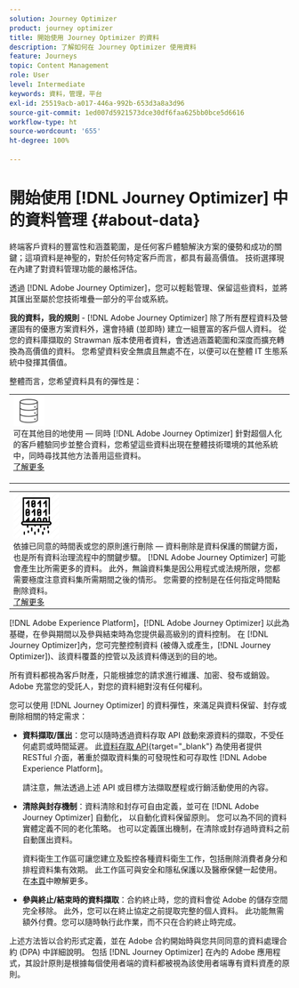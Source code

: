```yaml
---
solution: Journey Optimizer
product: journey optimizer
title: 開始使用 Journey Optimizer 的資料
description: 了解如何在 Journey Optimizer 使用資料
feature: Journeys
topic: Content Management
role: User
level: Intermediate
keywords: 資料，管理，平台
exl-id: 25519acb-a017-446a-992b-653d3a8a3d96
source-git-commit: 1ed007d5921573dce30df6faa625bb0bce5d6616
workflow-type: ht
source-wordcount: '655'
ht-degree: 100%

---
```


# 開始使用 [!DNL Journey Optimizer] 中的資料管理  {#about-data}

終端客戶資料的豐富性和涵蓋範圍，是任何客戶體驗解決方案的優勢和成功的關鍵；這項資料是神聖的，對於任何特定客戶而言，都具有最高價值。 技術選擇現在內建了對資料管理功能的嚴格評估。

透過 [!DNL Adobe Journey Optimizer]，您可以輕鬆管理、保留這些資料，並將其匯出至屬於您技術堆疊一部分的平台或系統。 

**我的資料，我的規則** - [!DNL Adobe Journey Optimizer] 除了所有歷程資料及營運固有的優惠方案資料外，還會持續 (並即時) 建立一組豐富的客戶個人資料。 從您的資料庫擷取的 Strawman 版本使用者資料，會透過涵蓋範圍和深度而擴充轉換為高價值的資料。 您希望資料安全無虞且無處不在，以便可以在整體 IT 生態系統中發揮其價值。

整體而言，您希望資料具有的彈性是：


<table style="table-layout:fixed">
<tr style="border: 0;">
  <td>
    <div><img alt="目的地" src="assets/do-not-localize/dest.png" /> 
    <br>可在其他目的地使用 — 同時 [!DNL Adobe Journey Optimizer] 針對超個人化的客戶體驗同步並整合資料，您希望這些資料出現在整體技術環境的其他系統中，同時尋找其他方法善用這些資料。
    <div>
     <a href="../start/ajo-integrations.md">了解更多</a></div>
    </div>
    <br>
  </td>
</tr>
</table>

<!--td>
    <div><img alt="retention" src="assets/do-not-localize/retention.png" />  
    <br>Retained for a stipulated duration – Industry or regional regulations (such as GDPR or CCPA) or internal data governance policies stipulate how long or how short a duration, data needs to be maintained or archived in Adobe Experience Platform Data Lake. <a href="../privacy/get-started-privacy.md">Learn more</a></div>
  </td>
</tr>
<tr style="border: 0;"-->
<table style="table-layout:fixed">
<tr style="border: 0;">
  <td>
    <div><img alt="原則" src="assets/do-not-localize/policy.png" /> 
    <br>依據已同意的時間表或您的原則進行刪除 — 資料刪除是資料保護的關鍵方面，也是所有資料治理流程中的關鍵步驟。 [!DNL Adobe Journey Optimizer] 可能會產生比所需更多的資料。 此外，無論資料集是因公用程式或法規所限，您都需要極度注意資料集所需期間之後的情形。 您需要的控制是在任何指定時間點刪除資料。 
    </div>
      <div>
     <a href="../privacy/data-hygiene.md">了解更多</a></div>
    </div>
  </td>
</tr>
</table>

[!DNL Adobe Experience Platform]，[!DNL Adobe Journey Optimizer] 以此為基礎，在參與期間以及參與結束時為您提供最高級別的資料控制。 在 [!DNL Journey Optimizer]內，您可完整控制資料 (被傳入或產生，[!DNL Journey Optimizer])、該資料覆蓋的控管以及該資料傳送到的目的地。

所有資料都視為客戶財產，只能根據您的請求進行維護、加密、發布或銷毀。 Adobe 充當您的受託人，對您的資料絕對沒有任何權利。

您可以使用 [!DNL Journey Optimizer] 的資料彈性，來滿足與資料保留、封存或刪除相關的特定需求：

* **資料擷取/匯出**：您可以隨時透過資料存取 API 啟動來源資料的擷取，不受任何處罰或時間延遲。 此[資料存取 API](https://experienceleague.adobe.com/zh-hant/docs/experience-platform/data-access/api){target="_blank"} 為使用者提供 RESTful 介面，著重於擷取資料集的可發現性和可存取性 [!DNL Adobe Experience Platform]。<!--In the future (on roadmap), you can use file-based destinations to export and migrate log data from Adobe Journey Optimizer. -->

  請注意，無法透過上述 API 或目標方法擷取歷程或行銷活動使用的內容。

<!--
* **Profile Service Data Retention**: For Behavioral and Time series data appended to any Profile, you may choose to use Journey Optimizer’s default setting of retaining this data for up to 91 days from the date of its addition to a Profile, or until an alternative time-period selected by the you. The time that Adobe keeps this data varies from contract to contract, and is outlined in an organization’s data retention policy.

  Learn more about Experience Event expirations in [Adobe Experience Platform documentation](https://experienceleague.adobe.com/docs/experience-platform/profile/event-expirations.html){target="_blank"}.
-->

* **清除與封存機制**：資料清除和封存可自由定義，並可在 [!DNL Adobe Journey Optimizer] 自動化， 以自動化資料保留原則。 您可以為不同的資料實體定義不同的老化策略。 也可以定義匯出機制，在清除或封存過時資料之前自動匯出資料。

  資料衛生工作區可讓您建立及監控各種資料衛生工作，包括刪除消費者身分和排程資料集有效期。 此工作區可與安全和隱私保護以及醫療保健一起使用。 在[本頁](../privacy/data-hygiene.md)中瞭解更多。

<!--
* **Data Lake and Deletions**: Customer Data stored in the Data Lake can be retained by Journey Optimizer:
    
    * for 7 days to facilitate the onboarding of Customer Data into the Profile Services, after which it may be permanently deleted, or
    * until chosen to be deleted by you

-->

* **參與終止/結束時的資料擷取**：合約終止時，您的資料會從 Adobe 的儲存空間完全移除。 此外，您可以在終止協定之前提取完整的個人資料。 此功能無需額外付費。您可以隨時執行此作業，而不只在合約終止時完成。

上述方法皆以合約形式定義，並在 Adobe 合約開始時與您共同同意的資料處理合約 (DPA) 中詳細說明。 包括 [!DNL Journey Optimizer] 在內的 Adobe 應用程式，其設計原則是根據每個使用者端的資料都被視為該使用者端專有資料資產的原則。

